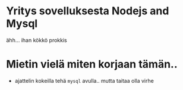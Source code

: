 # Yritys sovelluksesta Nodejs and Mysql
ähh... ihan kökkö prokkis

# Mietin vielä miten korjaan tämän..
- ajattelin kokeilla tehä `mysql` avulla.. mutta taitaa olla virhe 


